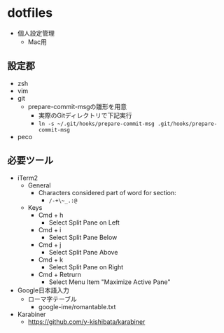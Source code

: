# dotfiles

- 個人設定管理
  - Mac用

## 設定郡

- zsh
- vim
- git
  - prepare-commit-msgの雛形を用意
    - 実際のGitディレクトリで下記実行
    - `ln -s ~/.git/hooks/prepare-commit-msg .git/hooks/prepare-commit-msg`
- peco

## 必要ツール

- iTerm2
  - General
    - Characters considered part of word for section:
      - `/-+\~_.:@`
  - Keys
    - Cmd + h
      - Select Split Pane on Left
    - Cmd + i
      - Select Split Pane Below
    - Cmd + j
      - Select Split Pane Above
    - Cmd + k
      - Select Split Pane on Right
    - Cmd + Retrurn
      - Select Menu Item "Maximize Active Pane"
- Google日本語入力
  - ローマ字テーブル
    - google-ime/romantable.txt
- Karabiner
  - https://github.com/y-kishibata/karabiner
